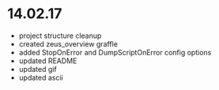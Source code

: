 
# 14.02.17

- project structure cleanup
- created zeus_overview graffle
- added StopOnError and DumpScriptOnError config options
- updated README
- updated gif
- updated ascii
